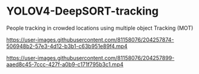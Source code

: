 # YOLOV4-DeepSORT-tracking
People tracking in crowded locations using multiple object Tracking (MOT)


https://user-images.githubusercontent.com/81158076/204257874-506948b2-57e3-4d12-b3b1-c63b951e89f4.mp4



https://user-images.githubusercontent.com/81158076/204257899-aaed8c45-7ccc-427f-a0b9-c171f795b3c1.mp4

